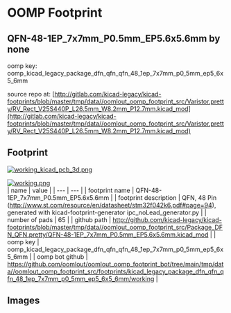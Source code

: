# OOMP Footprint  
## QFN-48-1EP_7x7mm_P0.5mm_EP5.6x5.6mm  by none  
  
oomp key: oomp_kicad_legacy_package_dfn_qfn_qfn_48_1ep_7x7mm_p0_5mm_ep5_6x5_6mm  
  
source repo at: [http://gitlab.com/kicad-legacy/kicad-footprints/blob/master/tmp/data//oomlout_oomp_footprint_src/Varistor.pretty/RV_Rect_V25S440P_L26.5mm_W8.2mm_P12.7mm.kicad_mod](http://gitlab.com/kicad-legacy/kicad-footprints/blob/master/tmp/data//oomlout_oomp_footprint_src/Varistor.pretty/RV_Rect_V25S440P_L26.5mm_W8.2mm_P12.7mm.kicad_mod)  
## Footprint  
  
[![working_kicad_pcb_3d.png](working_kicad_pcb_3d_600.png)](working_kicad_pcb_3d.png)  
  
[![working.png](working_600.png)](working.png)  
| name | value | 
| --- | --- | 
| footprint name | QFN-48-1EP_7x7mm_P0.5mm_EP5.6x5.6mm | 
| footprint description | QFN, 48 Pin (http://www.st.com/resource/en/datasheet/stm32f042k6.pdf#page=94), generated with kicad-footprint-generator ipc_noLead_generator.py | 
| number of pads | 65 | 
| github path | http://github.com/kicad-legacy/kicad-footprints/blob/master/tmp/data//oomlout_oomp_footprint_src/Package_DFN_QFN.pretty/QFN-48-1EP_7x7mm_P0.5mm_EP5.6x5.6mm.kicad_mod | 
| oomp key | oomp_kicad_legacy_package_dfn_qfn_qfn_48_1ep_7x7mm_p0_5mm_ep5_6x5_6mm | 
| oomp bot github | https://github.com/oomlout/oomlout_oomp_footprint_bot/tree/main/tmp/data//oomlout_oomp_footprint_src/footprints/kicad_legacy_package_dfn_qfn_qfn_48_1ep_7x7mm_p0_5mm_ep5_6x5_6mm/working | 
## Images  
